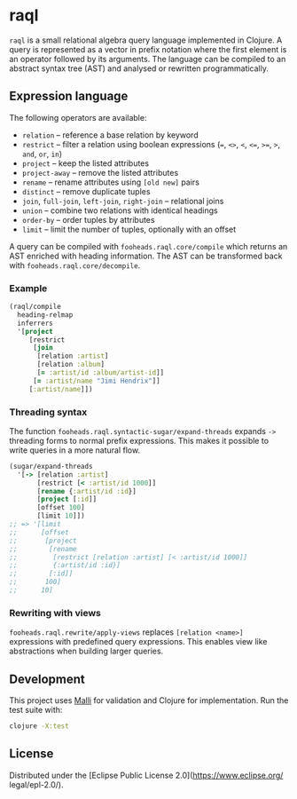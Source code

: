 # raql

`raql` is a small relational algebra query language implemented in Clojure.  A
query is represented as a vector in prefix notation where the first element is
an operator followed by its arguments.  The language can be compiled to an
abstract syntax tree (AST) and analysed or rewritten programmatically.

## Expression language

The following operators are available:

* `relation` – reference a base relation by keyword
* `restrict` – filter a relation using boolean expressions (`=`, `<>`, `<`, `<=`,
  `>=`, `>`, `and`, `or`, `in`)
* `project` – keep the listed attributes
* `project-away` – remove the listed attributes
* `rename` – rename attributes using `[old new]` pairs
* `distinct` – remove duplicate tuples
* `join`, `full-join`, `left-join`, `right-join` – relational joins
* `union` – combine two relations with identical headings
* `order-by` – order tuples by attributes
* `limit` – limit the number of tuples, optionally with an offset

A query can be compiled with `fooheads.raql.core/compile` which returns an AST
enriched with heading information.  The AST can be transformed back with
`fooheads.raql.core/decompile`.

### Example

```clojure
(raql/compile
  heading-relmap
  inferrers
  '[project
     [restrict
      [join
       [relation :artist]
       [relation :album]
       [= :artist/id :album/artist-id]]
      [= :artist/name "Jimi Hendrix"]]
     [:artist/name]])
```

### Threading syntax

The function `fooheads.raql.syntactic-sugar/expand-threads` expands `->`
threading forms to normal prefix expressions.  This makes it possible to write
queries in a more natural flow.

```clojure
(sugar/expand-threads
  '[-> [relation :artist]
       [restrict [< :artist/id 1000]]
       [rename {:artist/id :id}]
       [project [:id]]
       [offset 100]
       [limit 10]])
;; => '[limit
;;      [offset
;;       [project
;;        [rename
;;         [restrict [relation :artist] [< :artist/id 1000]]
;;         {:artist/id :id}]
;;        [:id]]
;;       100]
;;      10]
```

### Rewriting with views

`fooheads.raql.rewrite/apply-views` replaces `[relation <name>]` expressions with
predefined query expressions.  This enables view like abstractions when building
larger queries.

## Development

This project uses [Malli](https://github.com/metosin/malli) for validation and
Clojure for implementation.  Run the test suite with:

```bash
clojure -X:test
```

## License

Distributed under the [Eclipse Public License 2.0](https://www.eclipse.org/
legal/epl-2.0/).
